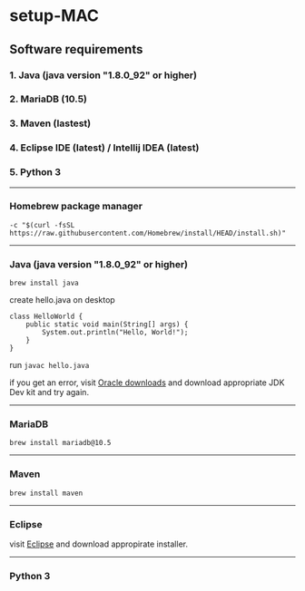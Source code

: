 # setup-MAC

## Software requirements
### 1. Java (java version "1.8.0_92" or higher)
### 2. MariaDB (10.5)
### 3. Maven (lastest)
### 4. Eclipse IDE (latest) / Intellij IDEA (latest)
### 5. Python 3

---

### Homebrew package manager

`-c "$(curl -fsSL https://raw.githubusercontent.com/Homebrew/install/HEAD/install.sh)"`

---

### Java (java version "1.8.0_92" or higher)

`brew install java`

create hello.java on desktop

```
class HelloWorld {
    public static void main(String[] args) {
        System.out.println("Hello, World!");
    }
}
```

run `javac hello.java`

if you get an error, visit [Oracle downloads](https://www.oracle.com/uk/java/technologies/downloads/#java21) and download appropriate JDK Dev kit and try again.

---

### MariaDB

`brew install mariadb@10.5`

---

### Maven

`brew install maven`

---

### Eclipse 

visit [Eclipse](https://www.eclipse.org/downloads/packages/installer) and download appropirate installer. 

---

### Python 3
